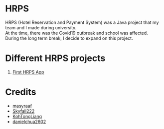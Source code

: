 # HRPS
HRPS (Hotel Reservation and Payment System) was a Java project that my team and I made during university.  
At the time, there was the Covid19 outbreak and school was affected. During the long term break, I decide to expand on this project.

# Different HRPS projects
1. [First HRPS App](https://github.com/Muhazerin/cz2002-Assignment)

# Credits
* [masyraaf](https://github.com/masyraaf)
* [Skyfall222](https://github.com/Skyfall222)
* [KohTongLiang](https://github.com/KohTongLiang)
* [danielchua2602](https://github.com/danielchua2602)
